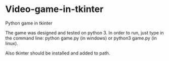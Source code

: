 # Video-game-in-tkinter
Python game in tkinter

The game was designed and tested on python 3.
In order to run, just type in the command line:
python game.py (in windows) or
python3 game.py (in linux).

Also tkinter should be installed and added to path.

